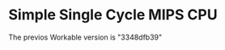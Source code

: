 Simple Single Cycle MIPS CPU
============================

The previos Workable version is "3348dfb39"
